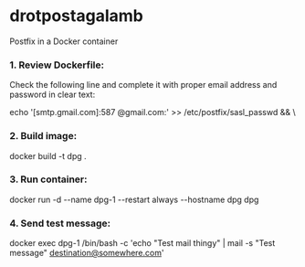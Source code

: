 # drotpostagalamb
Postfix in a Docker container

### 1. Review Dockerfile:

Check the following line and complete it with proper email address and password in clear text:

echo '[smtp.gmail.com]:587    <yourGmailAddress>@gmail.com:<yourPassword>' >> /etc/postfix/sasl_passwd && \

### 2. Build image:

docker build -t dpg .

### 3. Run container:

docker run -d --name dpg-1 --restart always --hostname dpg dpg

### 4. Send test message:

docker exec dpg-1 /bin/bash -c 'echo "Test mail thingy" | mail -s "Test message" destination@somewhere.com'
